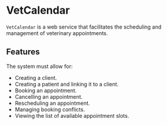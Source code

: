 # VetCalendar
`VetCalendar` is a web service that facilitates the scheduling and management of veterinary appointments.

## Features
The system must allow for:
- Creating a client.
- Creating a patient and linking it to a client.
- Booking an appointment.
- Cancelling an appointment.
- Rescheduling an appointment.
- Managing booking conflicts.
- Viewing the list of available appointment slots.
